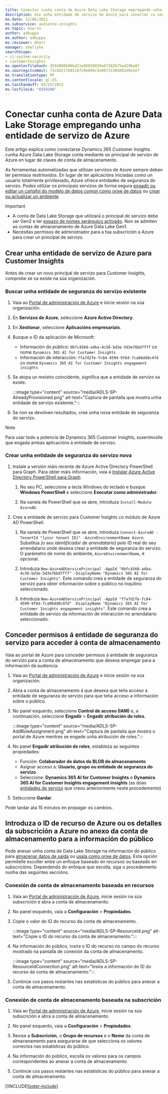 ```yaml
---
title: Conectar cunha conta de Azure Data Lake Storage empregando unha entidade de servizo
description: Use unha entidade de servizo de Azure para conectar co seu propio lago de datos.
ms.date: 12/06/2021
ms.subservice: audience-insights
ms.topic: how-to
author: adkuppa
ms.author: adkuppa
ms.reviewer: mhart
manager: shellyha
searchScope:
- ci-system-security
- customerInsights
ms.openlocfilehash: d593880b06bd21e96826039a67382b75a4296a87
ms.sourcegitcommit: 73cb021760516729e696c9a90731304d92e0e1ef
ms.translationtype: MT
ms.contentlocale: gl-ES
ms.lasthandoff: 02/25/2022
ms.locfileid: "8354186"
---
```

# <a name="connect-to-an-azure-data-lake-storage-account-by-using-an-azure-service-principal"></a>Conectar cunha conta de Azure Data Lake Storage empregando unha entidade de servizo de Azure

Este artigo explica como conectarse Dynamics 365 Customer Insights cunha Azure Data Lake Storage conta mediante un principal de servizo de Azure en lugar de claves de conta de almacenamento. 

As ferramentas automatizadas que utilizan servizos de Azure sempre deben ter permisos restrinxidos. En lugar de ter aplicacións iniciadas como un usuario totalmente privilexiado, Azure ofrece entidades de seguranza do servizo. Podes utilizar os principais servizos de forma segura [engadir ou editar un cartafol do modelo de datos común como orixe de datos](connect-common-data-model.md) ou [crear ou actualizar un ambiente](create-environment.md).

> [!IMPORTANT]
> - A conta de Data Lake Storage que utilizará o principal do servizo debe ser Gen2 e ter [espazo de nomes xerárquico activado](/azure/storage/blobs/data-lake-storage-namespace). Non se admiten as contas de almacenamento de Azure Data Lake Gen1.
> - Necesitas permisos de administrador para a túa subscrición a Azure para crear un principal de servizo.

## <a name="create-an-azure-service-principal-for-customer-insights"></a>Crear unha entidade de servizo de Azure para Customer Insights

Antes de crear un novo principal de servizo para Customer Insights, comprobe se xa existe na súa organización.

### <a name="look-for-an-existing-service-principal"></a>Buscar unha entidade de seguranza do servizo existente

1. Vaia ao [Portal de administración de Azure](https://portal.azure.com) e inicie sesión na súa organización.

2. En **Servizos de Azure**, seleccione **Azure Active Directory**.

3. En **Xestionar**, seleccione **Aplicacións empresariais**.

4. Busque o ID da aplicación de Microsoft:
   - Información do público: `0bfc4568-a4ba-4c58-bd3e-5d3e76bd7fff` co nome `Dynamics 365 AI for Customer Insights`
   - Información de interacción: `ffa7d2fe-fc04-4599-9f6d-7ca06dd0c4fd` co nome `Dynamics 365 AI for Customer Insights engagement insights`

5. Se atopa un rexistro coincidente, significa que a entidade de servizo xa existe. 
   
   :::image type="content" source="media/ADLS-SP-AlreadyProvisioned.png" alt-text="Captura de pantalla que mostra unha entidade de servizo existente.":::
   
6. Se non se devolven resultados, cree unha nova entidade de seguranza do servizo.

>[!NOTE]
>Para usar todo a potencia de Dynamics 365 Customer Insights, suxerímoslle que engada ambas aplicacións á entidade de servizo.

### <a name="create-a-new-service-principal"></a>Crear unha entidade de seguranza do servizo nova

1. Instale a versión máis recente de Azure Active Directory PowerShell para Graph. Para obter máis información, vaia a [Instalar Azure Active Directory PowerShell para Graph](/powershell/azure/active-directory/install-adv2).

   1. No seu PC, seleccione a tecla Windows do teclado e busque **Windows PowerShell** e seleccione **Executar como administrador**.
   
   1. Na xanela de PowerShell que se abre, introduza `Install-Module AzureAD`.

2. Cree a entidade de servizo para Customer Insights co módulo de Azure AD PowerShell.

   1. Na xanela de PowerShell que se abre, introduza `Connect-AzureAD -TenantId "[your tenant ID]" -AzureEnvironmentName Azure`. Substitúa *[o seu identificador de arrendatario]* polo ID real do seu arrendatario onde desexa crear a entidade de seguranza do servizo. O parámetro de nome do ambiente, `AzureEnvironmentName`, é opcional.
  
   1. Introduza `New-AzureADServicePrincipal -AppId "0bfc4568-a4ba-4c58-bd3e-5d3e76bd7fff" -DisplayName "Dynamics 365 AI for Customer Insights"`. Este comando crea a entidade de seguranza do servizo para obter información sobre o público no inquilino seleccionado. 

   1. Introduza `New-AzureADServicePrincipal -AppId "ffa7d2fe-fc04-4599-9f6d-7ca06dd0c4fd" -DisplayName "Dynamics 365 AI for Customer Insights engagement insights"`. Este comando crea a entidade de servizo da información de interacción no arrendatario seleccionado.

## <a name="grant-permissions-to-the-service-principal-to-access-the-storage-account"></a>Conceder permisos á entidade de seguranza do servizo para acceder á conta de almacenamento

Vaia ao portal de Azure para conceder permisos á entidade de seguranza do servizo para a conta de almacenamento que desexa empregar para a información da audiencia.

1. Vaia ao [Portal de administración de Azure](https://portal.azure.com) e inicie sesión na súa organización.

1. Abra a conta de almacenamento á que desexa que teña acceso a entidade de seguranza do servizo para que teña acceso a información sobre o público.

1. No panel esquerdo, seleccione **Control de acceso (IAM)** e, a continuación, seleccione **Engadir** > **Engadir atribución de roles**.

   :::image type="content" source="media/ADLS-SP-AddRoleAssignment.png" alt-text="Captura de pantalla que mostra o portal de Azure mentres se engade unha atribución de roles.":::

1. No panel **Engadir atribución de roles**, estableza as seguintes propiedades:
   - Función: **Colaborador de datos do BLOB de almacenamento**
   - Asignar acceso a: **Usuario, grupo ou entidade de seguranza do servizo**
   - Seleccione: **Dynamics 365 AI for Customer Insights** e **Dynamics 365 AI for Customer Insights engagement insights** (as dúas [entidades de servizo](#create-a-new-service-principal) que creou anteriormente neste procedemento)

1.  Seleccione **Gardar**.

Pode tardar ata 15 minutos en propagar os cambios.

## <a name="enter-the-azure-resource-id-or-the-azure-subscription-details-in-the-storage-account-attachment-to-audience-insights"></a>Introduza o ID de recurso de Azure ou os detalles da subscrición a Azure no anexo da conta de almacenamento para a información do público

Pode anexar unha conta de Data Lake Storage na información do público para [almacenar datos de saída](manage-environments.md) ou [usala como orixe de datos](/dynamics365/customer-insights/audience-insights/connect-dataverse-managed-lake). Esta opción permítelle escoller entre un enfoque baseado en recursos ou baseado en subscricións. Dependendo do enfoque que escolla, siga o procedemento nunha das seguintes seccións.

### <a name="resource-based-storage-account-connection"></a>Conexión de conta de almacenamento baseada en recursos

1. Vaia ao [Portal de administración de Azure](https://portal.azure.com), inicie sesión na súa subscrición e abra a conta de almacenamento.

1. No panel esquerdo, vaia a **Configuración** > **Propiedades**.

1. Copie o valor do ID do recurso da conta de almacenamento.

   :::image type="content" source="media/ADLS-SP-ResourceId.png" alt-text="Copie o ID do recurso da conta de almacenamento.":::

1. Na información do público, insira o ID do recurso no campo do recurso mostrado na pantalla de conexión da conta de almacenamento.

   :::image type="content" source="media/ADLS-SP-ResourceIdConnection.png" alt-text="Insira a información do ID do recurso da conta de almacenamento.":::   

1. Continúe cos pasos restantes nas estatísticas do público para anexar a conta de almacenamento.

### <a name="subscription-based-storage-account-connection"></a>Conexión de conta de almacenamento baseada na subscrición

1. Vaia ao [Portal de administración de Azure](https://portal.azure.com), inicie sesión na súa subscrición e abra a conta de almacenamento.

1. No panel esquerdo, vaia a **Configuración** > **Propiedades**.

1. Revise a **Subscrición**, o **Grupo de recursos** e o **Nome** da conta de almacenamento para asegurarse de que selecciona os valores correctos nas estatísticas do público.

1. Na información do público, escolla os valores para os campos correspondentes ao anexar a conta de almacenamento.

1. Continúe cos pasos restantes nas estatísticas do público para anexar a conta de almacenamento.


[!INCLUDE[footer-include](../includes/footer-banner.md)]